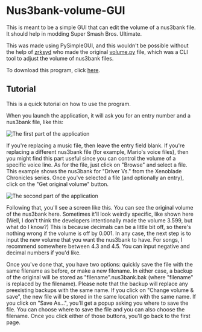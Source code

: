 # Nus3bank-volume-GUI
This is meant to be a simple GUI that can edit the volume of a nus3bank file. It should help in modding Super Smash Bros. Ultimate.

This was made using PySimpleGUI, and this wouldn't be possible without the help of [zrksyd](https://github.com/zrksyd) who made the original [volume.py](https://gist.github.com/zrksyd/8e25e9ea5244714c5418d466a424107e) file, which was a CLI tool to adjust the volume of nus3bank files.

To download this program, click [here](https://github.com/Pacil142857/nus3bank-volume-GUI/releases/latest).

## Tutorial
This is a quick tutorial on how to use the program.

When you launch the application, it will ask you for an entry number and a nus3bank file, like this:

![The first part of the application](https://i.imgur.com/fkAf8bi.png)

If you're replacing a music file, then leave the entry field blank. If you're replacing a different nus3bank file (for example, Mario's voice files), then you might find this part useful since you can control the volume of a specific voice line. As for the file, just click on "Browse" and select a file. This example shows the nus3bank for "Driver Vs." from the Xenoblade Chronicles series. Once you've selected a file (and optionally an entry), click on the "Get original volume" button.

![The second part of the application](https://i.imgur.com/FVYAg64.png)

Following that, you'll see a screen like this. You can see the original volume of the nus3bank here. Sometimes it'll look weirdly specific, like shown here (Well, I don't think the developers intentionally made the volume 3.599, but what do I know?) This is because decimals can be a little bit off, so there's nothing wrong if the volume is off by 0.001. In any case, the next step is to input the new volume that you want the nus3bank to have. For songs, I recommend somewhere between 4.3 and 4.5. You can input negative and decimal numbers if you'd like.

Once you've done that, you have two options: quickly save the file with the same filename as before, or make a new filename. In either case, a backup of the original will be stored as "filename".nus3bank.bak (where "filename" is replaced by the filename). Please note that the backup will replace any preexisting backups with the same name. If you click on "Change volume & save", the new file will be stored in the same location with the same name. If you click on "Save As...", you'll get a popup asking you where to save the file. You can choose where to save the file and you can also choose the filename. Once you click either of those buttons, you'll go back to the first page.